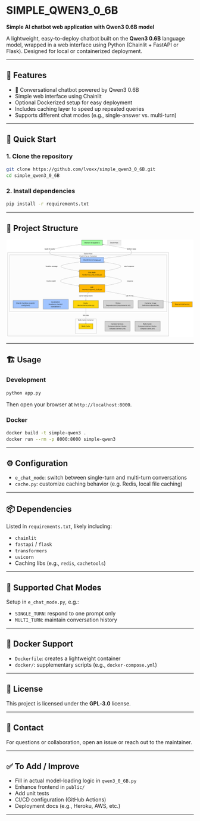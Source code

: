 # SIMPLE_QWEN3_0_6B

**Simple AI chatbot web application with Qwen3 0.6B model**

A lightweight, easy-to-deploy chatbot built on the **Qwen3 0.6B** language model, wrapped in a web interface using Python (Chainlit + FastAPI or Flask). Designed for local or containerized deployment.

---

## 🔧 Features

- 💬 Conversational chatbot powered by Qwen3 0.6B  
- Simple web interface using Chainlit  
- Optional Dockerized setup for easy deployment  
- Includes caching layer to speed up repeated queries  
- Supports different chat modes (e.g., single-answer vs. multi-turn)

---

## 🚀 Quick Start

### 1. Clone the repository

```bash
git clone https://github.com/lvoxx/simple_qwen3_0_6B.git
cd simple_qwen3_0_6B
```

### 2. Install dependencies

```bash
pip install -r requirements.txt
```

---

## 🧱 Project Structure

![Architecture Diagram](assets/diagram.png)

---

## 🏗️ Usage

### Development

```bash
python app.py
```

Then open your browser at `http://localhost:8000`.

### Docker

```bash
docker build -t simple-qwen3 .
docker run --rm -p 8000:8000 simple-qwen3
```

---

## ⚙️ Configuration

- `e_chat_mode`: switch between single-turn and multi-turn conversations  
- `cache.py`: customize caching behavior (e.g. Redis, local file caching)

---

## 📦 Dependencies

Listed in `requirements.txt`, likely including:

- `chainlit`
- `fastapi` / `flask`
- `transformers`
- `uvicorn`
- Caching libs (e.g., `redis`, `cachetools`)

---

## 🧪 Supported Chat Modes

Setup in `e_chat_mode.py`, e.g.:

- `SINGLE_TURN`: respond to one prompt only  
- `MULTI_TURN`: maintain conversation history  

---

## 🐳 Docker Support

- `Dockerfile`: creates a lightweight container  
- `docker/`: supplementary scripts (e.g., `docker-compose.yml`)

---

## 📄 License

This project is licensed under the **GPL‑3.0** license.

---

## 💬 Contact

For questions or collaboration, open an issue or reach out to the maintainer.

---

## ✅ To Add / Improve

- Fill in actual model-loading logic in `qwen3_0_6B.py`  
- Enhance frontend in `public/`  
- Add unit tests  
- CI/CD configuration (GitHub Actions)  
- Deployment docs (e.g., Heroku, AWS, etc.)

---